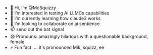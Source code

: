 - 👋 Hi, I’m @McSquizzy
- 👀 I’m interested in testing AI LLMCs capabilities
- 🌱 I’m currently learning how claude3 works
- 💞️ I’m looking to collaborate on ai sentience
- 📫 send out the bat signal
- 😄 Pronouns: amazingly hilarious with a questionable background, female
- ⚡ Fun fact: ... it's pronounced Mik, squizz, ee

<!---
Mccutie323/Mccutie323 is a ✨ special ✨ repository because its `README.md` (this file) appears on your GitHub profile.
You can click the Preview link to take a look at your changes.
--->
